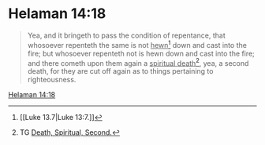 # Helaman 14:18

> Yea, and it bringeth to pass the condition of repentance, that whosoever repenteth the same is not <u>hewn</u>[^a] down and cast into the fire; but whosoever repenteth not is hewn down and cast into the fire; and there cometh upon them again a <u>spiritual death</u>[^b], yea, a second death, for they are cut off again as to things pertaining to righteousness.

[Helaman 14:18](https://www.churchofjesuschrist.org/study/scriptures/bofm/hel/14?lang=eng&id=p18#p18)


[^a]: [[Luke 13.7|Luke 13:7.]]
[^b]: TG [Death, Spiritual, Second.](https://www.churchofjesuschrist.org/study/scriptures/tg/death-spiritual-second?lang=eng)
